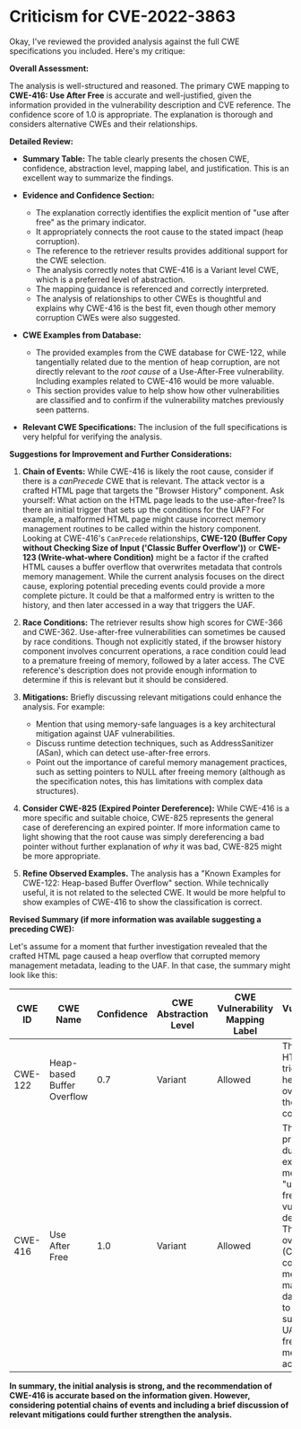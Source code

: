 # Criticism for CVE-2022-3863

Okay, I've reviewed the provided analysis against the full CWE specifications you included. Here's my critique:

**Overall Assessment:**

The analysis is well-structured and reasoned. The primary CWE mapping to **CWE-416: Use After Free** is accurate and well-justified, given the information provided in the vulnerability description and CVE reference. The confidence score of 1.0 is appropriate. The explanation is thorough and considers alternative CWEs and their relationships.

**Detailed Review:**

*   **Summary Table:** The table clearly presents the chosen CWE, confidence, abstraction level, mapping label, and justification. This is an excellent way to summarize the findings.

*   **Evidence and Confidence Section:**

    *   The explanation correctly identifies the explicit mention of "use after free" as the primary indicator.
    *   It appropriately connects the root cause to the stated impact (heap corruption).
    *   The reference to the retriever results provides additional support for the CWE selection.
    *   The analysis correctly notes that CWE-416 is a Variant level CWE, which is a preferred level of abstraction.
    *   The mapping guidance is referenced and correctly interpreted.
    *   The analysis of relationships to other CWEs is thoughtful and explains why CWE-416 is the best fit, even though other memory corruption CWEs were also suggested.

*   **CWE Examples from Database:**

    *   The provided examples from the CWE database for CWE-122, while tangentially related due to the mention of heap corruption, are not directly relevant to the *root cause* of a Use-After-Free vulnerability. Including examples related to CWE-416 would be more valuable.
    *   This section provides value to help show how other vulnerabilities are classified and to confirm if the vulnerability matches previously seen patterns.

*   **Relevant CWE Specifications:** The inclusion of the full specifications is very helpful for verifying the analysis.

**Suggestions for Improvement and Further Considerations:**

1.  **Chain of Events:**  While CWE-416 is likely the root cause, consider if there is a *canPrecede* CWE that is relevant. The attack vector is a crafted HTML page that targets the "Browser History" component. Ask yourself: What action on the HTML page leads to the use-after-free? Is there an initial trigger that sets up the conditions for the UAF?  For example, a malformed HTML page might cause incorrect memory management routines to be called within the history component.  Looking at CWE-416's `CanPrecede` relationships, **CWE-120 (Buffer Copy without Checking Size of Input ('Classic Buffer Overflow'))** or **CWE-123 (Write-what-where Condition)** might be a factor if the crafted HTML causes a buffer overflow that overwrites metadata that controls memory management.  While the current analysis focuses on the direct cause, exploring potential preceding events could provide a more complete picture.  It could be that a malformed entry is written to the history, and then later accessed in a way that triggers the UAF.

2.  **Race Conditions:** The retriever results show high scores for CWE-366 and CWE-362. Use-after-free vulnerabilities can sometimes be caused by race conditions. Though not explicitly stated, if the browser history component involves concurrent operations, a race condition could lead to a premature freeing of memory, followed by a later access. The CVE reference's description does not provide enough information to determine if this is relevant but it should be considered.

3.  **Mitigations:** Briefly discussing relevant mitigations could enhance the analysis.  For example:
    * Mention that using memory-safe languages is a key architectural mitigation against UAF vulnerabilities.
    * Discuss runtime detection techniques, such as AddressSanitizer (ASan), which can detect use-after-free errors.
    * Point out the importance of careful memory management practices, such as setting pointers to NULL after freeing memory (although as the specification notes, this has limitations with complex data structures).

4.  **Consider CWE-825 (Expired Pointer Dereference):** While CWE-416 is a more specific and suitable choice, CWE-825 represents the general case of dereferencing an expired pointer. If more information came to light showing that the root cause was simply dereferencing a bad pointer without further explanation of *why* it was bad, CWE-825 might be more appropriate.

5.  **Refine Observed Examples.** The analysis has a "Known Examples for CWE-122: Heap-based Buffer Overflow" section. While technically useful, it is not related to the selected CWE. It would be more helpful to show examples of CWE-416 to show the classification is correct.

**Revised Summary (if more information was available suggesting a preceding CWE):**

Let's assume for a moment that further investigation revealed that the crafted HTML page caused a heap overflow that corrupted memory management metadata, leading to the UAF. In that case, the summary might look like this:

| CWE ID      | CWE Name                                                                                    | Confidence | CWE Abstraction Level | CWE Vulnerability Mapping Label | CWE-Vulnerability Mapping Notes                                                                                                                                                                                                                                        |
|-------------|---------------------------------------------------------------------------------------------|------------|-----------------------|---------------------------------|----------------------------------------------------------------------------------------------------------------------------------------------------------------------------------------------------------------------------------------------------------------------|
| CWE-122     | Heap-based Buffer Overflow                                                                    | 0.7        | Variant               | Allowed                         | The crafted HTML triggers a heap overflow in the history component.                                                                                                                                                                                                    |
| CWE-416     | Use After Free                                                                               | 1.0        | Variant               | Allowed                         | This is the primary CWE due to the explicit mention of "use after free" in the vulnerability description.  The heap overflow (CWE-122) corrupts memory management data, leading to the subsequent UAF when freed memory is accessed.                                                                                                                                                                                                           |

**In summary, the initial analysis is strong, and the recommendation of CWE-416 is accurate based on the information given. However, considering potential chains of events and including a brief discussion of relevant mitigations could further strengthen the analysis.**